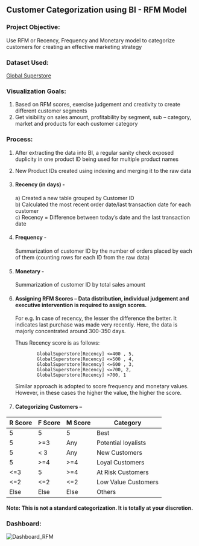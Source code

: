 ## Customer Categorization using BI - RFM Model

### Project Objective:
Use RFM or Recency, Frequency and Monetary model to categorize customers for creating an effective marketing strategy

### Dataset Used:
<a href= https://github.com/SurabhiBajaj98/Customer_Categorization_usingBI/blob/main/Global%20Superstore%20Data.xlsx> Global Superstore </a>

### Visualization Goals:
1.	Based on RFM scores, exercise judgement and creativity to create different customer segments
2.	Get visibility on sales amount, profitability by segment, sub – category, market and products for each customer category

### Process:
1.	After extracting the data into BI, a regular sanity check exposed duplicity in one product ID being used for multiple product names
2.	New Product IDs created using indexing and merging it to the raw data
3.	#### Recency (in days) - <br>
    a) Created a new table grouped by Customer ID <br>
  	b) Calculated the most recent order date/last transaction date for each customer <br>
    c) Recency = Difference between today’s date and the last transaction date
5.	#### Frequency - <br>
    Summarization of customer ID by the number of orders placed by each of them (counting rows for each ID from the raw data) 
7.	#### Monetary - <br>
    Summarization of customer ID by total sales amount
9.	#### Assigning RFM Scores – Data distribution, individual judgement and executive intervention is required to assign scores. <br>

    For e.g. In case of recency, the lesser the difference the better. It indicates last purchase was made very recently. Here, the data is majorly concentrated around 300-350 days.
  	
    Thus Recency score is as follows:

                GlobalSuperstore[Recency] <=400 , 5, 
                GlobalSuperstore[Recency] <=500 , 4, 
                GlobalSuperstore[Recency] <=600 , 3, 
                GlobalSuperstore[Recency] <=700, 2,  
                GlobalSuperstore[Recency] >700, 1    
              
    Similar approach is adopted to score frequency and monetary values. However, in these cases the higher the value, the higher the score. <br>
   
7.	#### Categorizing Customers –
   
|R Score|F Score|M Score|Category|
|-------|-------|-------|--------|
|   5	|   5   |	5	| Best   | 
|   5	|  >=3	|  Any	|Potential loyalists |
|   5	|  < 3	|  Any	| New Customers |
|   5	|  >=4	|  >=4	| Loyal Customers |
|  <=3	|   5	|  >=4	| At Risk Customers |
|  <=2	|  <=2	|  <=2	|Low Value Customers |
|  Else |  Else |  Else | Others |

#### Note: This is not a standard categorization. It is totally at your discretion.

### Dashboard:

![Dashboard_RFM](https://github.com/user-attachments/assets/58bd628a-4455-40d8-bcc6-487b706419ec)


